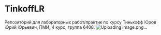 # TinkoffLR
 Репозиторий для лабораторных работ/практик по курсу Тинькофф
 Юров Юрий Юрьевич, ПМИ, 4 курс, группа 6408.
![Uploading image.png…]()

